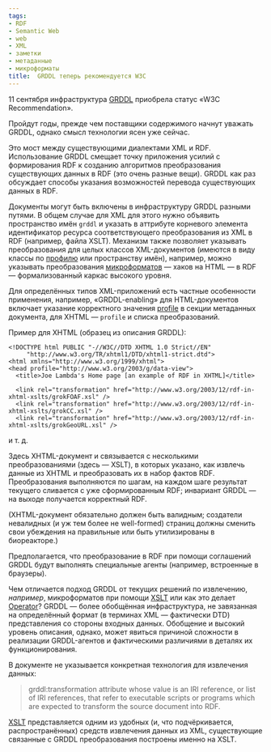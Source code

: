 ```yaml
---
tags:
- RDF
- Semantic Web
- web
- XML
- заметки
- метаданные
- микроформаты
title:  GRDDL теперь рекомендуется W3C
---
```


11 сентября инфраструктура [GRDDL][] приобрела статус «W3C
Recommendation».

Пройдут годы, прежде чем поставщики содержимого начнут уважать GRDDL,
однако смысл технологии ясен уже сейчас.

Это мост между существующими диалектами XML и RDF. Использование GRDDL
смещает точку приложения усилий с формирования RDF к созданию алгоритмов
преобразования существующих данных в RDF (это очень разные вещи). GRDDL
как раз обсуждает способы указания возможностей перевода существующих
данных в RDF.

Документы могут быть включены в инфраструктуру GRDDL разными путями. В
общем случае для XML для этого нужно объявить пространство имён `grddl`
и указать в аттрибуте корневого элемента идентификатор ресурса
соответствующего преобразования из XML в RDF (например, файла XSLT).
Механизм также позволяет указывать преобразования для целых классов
XML-документов (имеются в виду классы по [профилю][] или пространству
имён), например, можно указывать преобразования [микроформатов][] —
хаков на HTML — в RDF — формализованный каркас высокого уровня.

Для определённых типов XML-приложений есть частные особенности
применения, например, «GRDDL-enabling» для HTML-документов включает
указание корректного значения [profile][профилю] в секции метаданных
документа, для XHTML — `profile` и списка преобразований.

Пример для XHTML (образец из описания GRDDL):

    <!DOCTYPE html PUBLIC "-//W3C//DTD XHTML 1.0 Strict//EN"
         "http://www.w3.org/TR/xhtml1/DTD/xhtml1-strict.dtd">
    <html xmlns="http://www.w3.org/1999/xhtml">
    <head profile="http://www.w3.org/2003/g/data-view">
      <title>Joe Lambda's Home page [an example of RDF in XHTML]</title>

      <link rel="transformation" href="http://www.w3.org/2003/12/rdf-in-xhtml-xslts/grokFOAF.xsl" />
      <link rel="transformation" href="http://www.w3.org/2003/12/rdf-in-xhtml-xslts/grokCC.xsl" />
      <link rel="transformation" href="http://www.w3.org/2003/12/rdf-in-xhtml-xslts/grokGeoURL.xsl" />

и т. д.

Здесь XHTML-документ и связывается с несколькими преобразованиями (здесь
— XSLT), в которых указано, как извлечь данные из XHTML и преобразовать
их в набор фактов RDF. Преобразования выполняются по шагам, на каждом
шаге результат текущего сливается с уже сформированным RDF; инвариант
GRDDL — на выходе получается корректный RDF.

(XHTML-документ обязательно должен быть валидным; создатели невалидных
(и уж тем более не well-formed) страниц должны сменить свои убеждения на
правильные или быть утилизированы в биореакторе.)

Предполагается, что преобразование в RDF при помощи соглашений GRDDL
будут выполнять специальные агенты (например, встроенные в браузеры).

Чем отличается подход GRDDL от текущих решений по извлечению,
*например*, микроформатов при помощи [XSLT][] или как это делает
[Operator][]? GRDDL — более обобщённая инфраструктура, не завязанная на
определённый формат (в терминах XML — фактически DTD) представления со
стороны входных данных. Обобщение и высокий уровень описания, однако,
может явиться причиной сложности в реализации GRDDL-агентов и
фактическими различиями в деталях их функционирования.

В документе не указывается конкретная технология для извлечения данных:

> grddl:transformation attribute whose value is an IRI reference, or
> list of IRI references, that refer to executable scripts or programs
> which are expected to transform the source document into RDF.

[XSLT][1] представляется одним из удобных (и, что подчёркивается,
распространённых) средств извлечения данных из XML, существующие
связанные с GRDDL преобразования построены именно на XSLT.

  [GRDDL]: http://www.w3.org/TR/grddl
    "Gleaning Resource Data from Dialect Languages"
  [профилю]: http://www.w3.org/TR/1999/REC-html401-19991224/struct/global.html#h-7.4.4.3
  [микроформатов]: http://sphinx.net.ru:80/blog/entry/what-are-microformats
    "Введение в микроформаты"
  [XSLT]: http://sphinx.net.ru:80/blog/entry/simple-microformat-xslt-extraction
  [Operator]: https://addons.mozilla.org/ru/firefox/addon/4106
  [1]: http://www.w3.org/TR/xslt
    "XSL Transformations"
